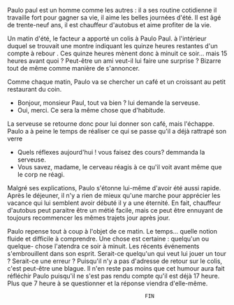 Paulo paul est un homme comme les autres : il a ses routine cotidienne il travaille fort pour gagner sa vie, il aime les belles journées d'été. Il est âgé de trente-neuf ans, il est chauffeur d'autobus et aime profiter de la vie.  

Un matin d'été, le facteur a apporté un colis à Paulo Paul. à l'intérieur duquel se trouvait une montre indiquant les quinze heures restantes d'un compte à rebour . Ces quinze heures mènent donc à minuit ce soir... mais 15 heures avant quoi ? Peut-être un ami veut-il lui faire une surprise ? Bizarre tout de même comme manière de s'annoncer.  

Comme chaque matin, Paulo va se chercher un café et un croissant au petit restaurant du coin.  
  
- Bonjour, monsieur Paul, tout va bien ? lui demande la serveuse.  
- Oui, merci. Ce sera la même chose que d'habitude.  
  
La serveuse se retourne donc pour lui donner son café, mais l'échappe. Paulo a à peine le temps de réaliser ce qui se passe qu'il a déjà rattrapé son verre 
  
- Quels réflexes aujourd'hui ! vous  faisez des cours? demmanda la serveuse. 
- Vous savez, madame, le cerveau réagis à ce qu'il voit avant même que le corp ne réagi.  
  
Malgré ses explications, Paulo s'étonne lui-même d'avoir été aussi rapide. Après le déjeuner, il n'y a rien de mieux qu'une marche pour apprécier les vacance qui lui semblent avoir débuté il y a une éternité. 
En fait, chauffeur d'autobus peut paraitre être un métié facile, mais ce peut être ennuyant de toujours recommencer les mêmes trajets jour après jour. 

Paulo repense tout à coup à l'objet de ce matin. Le temps... quelle notion fluide et difficile à comprendre. Une chose est certaine : quelqu'un ou quelque- chose l'atendra ce soir à minuit. Les récents événements s'embrouillent dans son esprit. Serait-ce quelqu'un qui veut lui jouer un tour ? Serait-ce une erreur ? Puisqu'il n'y a pas d'adresse de retour sur le colis, c'est peut-être une blague. Il n'en reste pas moins que cet humour aura fait réfléchir Paulo puisqu'il ne s'est pas rendu compte qu'il est déjà 17 heure. Plus que 7 heure à se questionner et la réponse viendra d'elle-même.                                                                                                                                                          




                                                FIN
